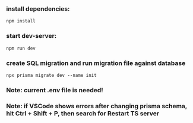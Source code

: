 ### install dependencies:
```
npm install
```
### start dev-server:
```
npm run dev
```
### create SQL migration and run migration file against database
```
npx prisma migrate dev --name init
```

### Note: current .env file is needed!
### Note: if VSCode shows errors after changing prisma schema, hit Ctrl + Shift + P, then search for Restart TS server